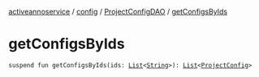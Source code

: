 [activeannoservice](../../index.md) / [config](../index.md) / [ProjectConfigDAO](index.md) / [getConfigsByIds](./get-configs-by-ids.md)

# getConfigsByIds

`suspend fun getConfigsByIds(ids: `[`List`](https://kotlinlang.org/api/latest/jvm/stdlib/kotlin.collections/-list/index.html)`<`[`String`](https://kotlinlang.org/api/latest/jvm/stdlib/kotlin/-string/index.html)`>): `[`List`](https://kotlinlang.org/api/latest/jvm/stdlib/kotlin.collections/-list/index.html)`<`[`ProjectConfig`](../-project-config/index.md)`>`